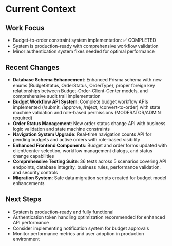 # Current Context

## Work Focus
- Budget-to-order constraint system implementation: ✅ COMPLETED
- System is production-ready with comprehensive workflow validation
- Minor authentication system fixes needed for optimal performance

## Recent Changes
- **Database Schema Enhancement**: Enhanced Prisma schema with new enums (BudgetStatus, OrderStatus, OrderType), proper foreign key relationships between Budget-Order-Client-Center models, and comprehensive audit trail implementation
- **Budget Workflow API System**: Complete budget workflow APIs implemented (/submit, /approve, /reject, /convert-to-order) with state machine validation and role-based permissions (MODERATOR/ADMIN required)
- **Order Status Management**: New order status change API with business logic validation and state machine constraints  
- **Navigation System Upgrade**: Real-time navigation counts API for pending budgets and active orders with role-based visibility
- **Enhanced Frontend Components**: Budget and order forms updated with client/center selection, workflow management dialogs, and status change capabilities
- **Comprehensive Testing Suite**: 36 tests across 5 scenarios covering API endpoints, database integrity, business rules, performance validation, and security controls
- **Migration System**: Safe data migration scripts created for budget model enhancements

## Next Steps  
- System is production-ready and fully functional
- Authentication token handling optimization recommended for enhanced API performance
- Consider implementing notification system for budget approvals
- Monitor performance metrics and user adoption in production environment